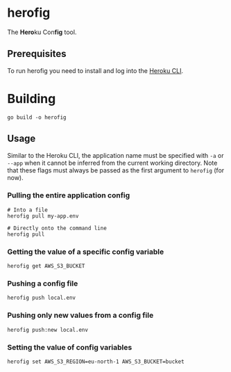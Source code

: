 # herofig
The **Hero**ku Con**fig** tool.

## Prerequisites
To run herofig you need to install and log into the [Heroku CLI](https://devcenter.heroku.com/articles/heroku-cli).

# Building
```shell
go build -o herofig
```

## Usage
Similar to the Heroku CLI, the application name must be specified with `-a` or `--app` when it cannot be inferred
from the current working directory. Note that these flags must always be passed as the first argument to `herofig` (for now).

### Pulling the entire application config
```shell
# Into a file
herofig pull my-app.env

# Directly onto the command line
herofig pull
```

### Getting the value of a specific config variable
```shell
herofig get AWS_S3_BUCKET
```

### Pushing a config file
```shell
herofig push local.env
```

### Pushing only new values from a config file
```shell
herofig push:new local.env
```

### Setting the value of config variables
```shell
herofig set AWS_S3_REGION=eu-north-1 AWS_S3_BUCKET=bucket
```
